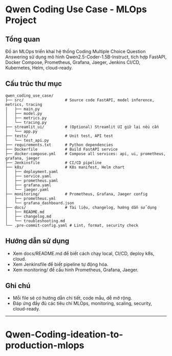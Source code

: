 # Qwen Coding Use Case - MLOps Project

## Tổng quan
Đồ án MLOps triển khai hệ thống Coding Multiple Choice Question Answering sử dụng mô hình Qwen2.5-Coder-1.5B-Instruct, tích hợp FastAPI, Docker Compose, Prometheus, Grafana, Jaeger, Jenkins CI/CD, Kubernetes, Helm, cloud-ready.

## Cấu trúc thư mục
```
qwen_coding_use_case/
├── src/                  # Source code FastAPI, model inference, metrics, tracing
│   ├── main.py
│   ├── model.py
│   ├── metrics.py
│   └── tracing.py
├── streamlit_ui/         # (Optional) Streamlit UI giữ lại nếu cần
│   └── app.py
├── tests/                # Unit test, API test
│   └── test_api.py
├── requirements.txt      # Python dependencies
├── Dockerfile            # Build FastAPI service
├── docker-compose.yml    # Compose all services: api, ui, prometheus, grafana, jaeger
├── Jenkinsfile           # CI/CD pipeline
├── k8s/                  # K8s manifest, Helm chart
│   ├── deployment.yaml
│   ├── service.yaml
│   ├── prometheus.yaml
│   ├── grafana.yaml
│   └── jaeger.yaml
├── monitoring/           # Prometheus, Grafana, Jaeger config
│   ├── prometheus.yml
│   └── grafana_dashboard.json
├── docs/                 # Tài liệu, changelog, hướng dẫn sử dụng
│   ├── README.md
│   ├── changelog.md
│   └── troubleshooting.md
└── .pre-commit-config.yaml # Lint, format, security check
```

## Hướng dẫn sử dụng
- Xem docs/README.md để biết cách chạy local, CI/CD, deploy k8s, cloud.
- Xem Jenkinsfile để biết pipeline tự động hóa.
- Xem monitoring/ để cấu hình Prometheus, Grafana, Jaeger.

## Ghi chú
- Mỗi file sẽ có hướng dẫn chi tiết, code mẫu, dễ mở rộng.
- Đáp ứng đầy đủ các tiêu chí MLOps, monitoring, scaling, security, cloud-ready.

---
# Qwen-Coding-ideation-to-production-mlops
